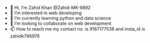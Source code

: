 - 👋 Hi, I’m  Zahid Khan @Zahid-MK-9892
- 👀 I’m interested in web developing
- 🌱 I’m currently learning python and data science
- 💞️ I’m looking to collaborate on web development
- 📫 How to reach me my contact no. is 9167177538 and insta_id is zahidk786976

<!---
Zahid-MK-9892/Zahid-MK-9892 is a ✨ special ✨ repository because its `README.md` (this file) appears on your GitHub profile.
You can click the Preview link to take a look at your changes.
--->
